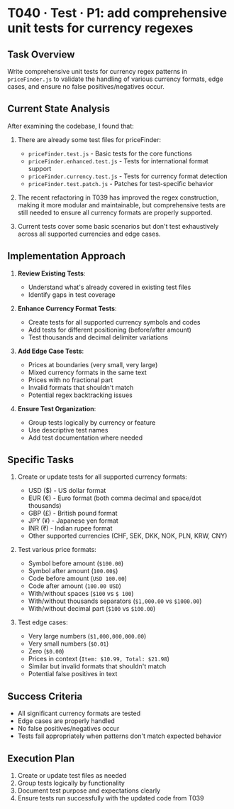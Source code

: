 # T040 · Test · P1: add comprehensive unit tests for currency regexes

## Task Overview
Write comprehensive unit tests for currency regex patterns in `priceFinder.js` to validate the handling of various currency formats, edge cases, and ensure no false positives/negatives occur.

## Current State Analysis
After examining the codebase, I found that:

1. There are already some test files for priceFinder:
   - `priceFinder.test.js` - Basic tests for the core functions
   - `priceFinder.enhanced.test.js` - Tests for international format support
   - `priceFinder.currency.test.js` - Tests for currency format detection
   - `priceFinder.test.patch.js` - Patches for test-specific behavior

2. The recent refactoring in T039 has improved the regex construction, making it more modular and maintainable, but comprehensive tests are still needed to ensure all currency formats are properly supported.

3. Current tests cover some basic scenarios but don't test exhaustively across all supported currencies and edge cases.

## Implementation Approach

1. **Review Existing Tests**:
   - Understand what's already covered in existing test files
   - Identify gaps in test coverage

2. **Enhance Currency Format Tests**:
   - Create tests for all supported currency symbols and codes
   - Add tests for different positioning (before/after amount)
   - Test thousands and decimal delimiter variations

3. **Add Edge Case Tests**:
   - Prices at boundaries (very small, very large)
   - Mixed currency formats in the same text
   - Prices with no fractional part
   - Invalid formats that shouldn't match
   - Potential regex backtracking issues

4. **Ensure Test Organization**:
   - Group tests logically by currency or feature
   - Use descriptive test names
   - Add test documentation where needed

## Specific Tasks

1. Create or update tests for all supported currency formats:
   - USD ($) - US dollar format
   - EUR (€) - Euro format (both comma decimal and space/dot thousands)
   - GBP (£) - British pound format
   - JPY (¥) - Japanese yen format
   - INR (₹) - Indian rupee format
   - Other supported currencies (CHF, SEK, DKK, NOK, PLN, KRW, CNY)

2. Test various price formats:
   - Symbol before amount (`$100.00`)
   - Symbol after amount (`100.00$`)
   - Code before amount (`USD 100.00`)
   - Code after amount (`100.00 USD`)
   - With/without spaces (`$100` vs `$ 100`)
   - With/without thousands separators (`$1,000.00` vs `$1000.00`)
   - With/without decimal part (`$100` vs `$100.00`)

3. Test edge cases:
   - Very large numbers (`$1,000,000,000.00`)
   - Very small numbers (`$0.01`)
   - Zero (`$0.00`)
   - Prices in context (`Item: $10.99, Total: $21.98`)
   - Similar but invalid formats that shouldn't match
   - Potential false positives in text

## Success Criteria
- All significant currency formats are tested
- Edge cases are properly handled
- No false positives/negatives occur
- Tests fail appropriately when patterns don't match expected behavior

## Execution Plan
1. Create or update test files as needed
2. Group tests logically by functionality
3. Document test purpose and expectations clearly
4. Ensure tests run successfully with the updated code from T039